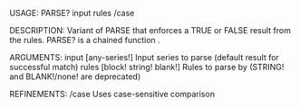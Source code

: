 USAGE:
     PARSE? input rules /case

DESCRIPTION:
     Variant of PARSE that enforces a TRUE or FALSE result from the rules.
     PARSE? is a chained function .

ARGUMENTS:
    input [any-series!]
        Input series to parse (default result for successful match)
    rules [block! string! blank!]
        Rules to parse by (STRING! and BLANK!/none! are deprecated)

REFINEMENTS:
    /case
        Uses case-sensitive comparison
